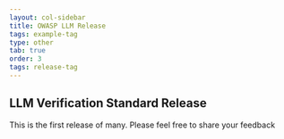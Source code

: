 ```yaml
---
layout: col-sidebar
title: OWASP LLM Release
tags: example-tag
type: other
tab: true
order: 3
tags: release-tag
---
```


## LLM Verification Standard Release

This is the first release of many. Please feel free to share your feedback
